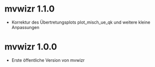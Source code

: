 # mvwizr 1.1.0

* Korrektur des Übertretungsplots plot_misch_ue_qk und weitere kleine Anpassungen

# mvwizr 1.0.0

* Erste öffentliche Version von mvwizr
